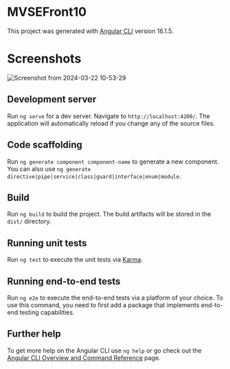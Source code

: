 # MVSEFront10

This project was generated with [Angular CLI](https://github.com/angular/angular-cli) version 16.1.5.

# Screenshots

![Screenshot from 2024-03-22 10-53-29](https://github.com/a-haider1992/mvse_UI/assets/119504769/68f71ac5-10be-4fe5-89b2-1816472fa6e2)


## Development server

Run `ng serve` for a dev server. Navigate to `http://localhost:4200/`. The application will automatically reload if you change any of the source files.

## Code scaffolding

Run `ng generate component component-name` to generate a new component. You can also use `ng generate directive|pipe|service|class|guard|interface|enum|module`.

## Build

Run `ng build` to build the project. The build artifacts will be stored in the `dist/` directory.

## Running unit tests

Run `ng test` to execute the unit tests via [Karma](https://karma-runner.github.io).

## Running end-to-end tests

Run `ng e2e` to execute the end-to-end tests via a platform of your choice. To use this command, you need to first add a package that implements end-to-end testing capabilities.

## Further help

To get more help on the Angular CLI use `ng help` or go check out the [Angular CLI Overview and Command Reference](https://angular.io/cli) page.

